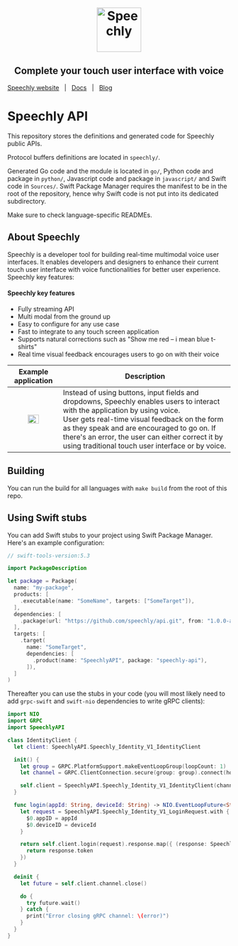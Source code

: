 <h1 align="center">
<a href="https://www.speechly.com/?utm_source=github&utm_medium=speechly-api&utm_campaign=header"><img src="https://www.speechly.com/images/logo.png" height="100" alt="Speechly"></a>
</h1>
<h2 align="center">
Complete your touch user interface with voice
</h2>

[Speechly website](https://www.speechly.com/?utm_source=github&utm_medium=speechly-api&utm_campaign=header)&nbsp;&nbsp;&nbsp;|&nbsp;&nbsp;&nbsp;[Docs](https://www.speechly.com/docs/?utm_source=github&utm_medium=speechly-api&utm_campaign=header)&nbsp;&nbsp;&nbsp;|&nbsp;&nbsp;&nbsp;[Blog](https://www.speechly.com/blog/?utm_source=github&utm_medium=speechly-api&utm_campaign=header)


# Speechly API

This repository stores the definitions and generated code for Speechly public APIs.

Protocol buffers definitions are located in `speechly/`.

Generated Go code and the module is located in `go/`, Python code and package in `python/`, Javascript code and package in `javascript/` and Swift code in `Sources/`. Swift Package Manager requires the manifest to be in the root of the repository, hence why Swift code is not put into its dedicated subdirectory.

Make sure to check language-specific READMEs.

## About Speechly

Speechly is a developer tool for building real-time multimodal voice user interfaces. It enables developers and designers to enhance their current touch user interface with voice functionalities for better user experience. Speechly key features:

#### Speechly key features

- Fully streaming API
- Multi modal from the ground up
- Easy to configure for any use case
- Fast to integrate to any touch screen application
- Supports natural corrections such as "Show me red – i mean blue t-shirts"
- Real time visual feedback encourages users to go on with their voice

| Example application | Description |
| :---: | --- |
| <img src="https://i.imgur.com/v9o1JHf.gif" width=50%> | Instead of using buttons, input fields and dropdowns, Speechly enables users to interact with the application by using voice. <br />User gets real-time visual feedback on the form as they speak and are encouraged to go on. If there's an error, the user can either correct it by using traditional touch user interface or by voice. |

## Building

You can run the build for all languages with `make build` from the root of this repo.

## Using Swift stubs

You can add Swift stubs to your project using Swift Package Manager. Here's an example configuration:

```swift
// swift-tools-version:5.3

import PackageDescription

let package = Package(
  name: "my-package",
  products: [
    .executable(name: "SomeName", targets: ["SomeTarget"]),
  ],
  dependencies: [
    .package(url: "https://github.com/speechly/api.git", from: "1.0.0-alpha.1"),
  ],
  targets: [
    .target(
      name: "SomeTarget",
      dependencies: [
        .product(name: "SpeechlyAPI", package: "speechly-api"),
      ]),
  ]
)
```

Thereafter you can use the stubs in your code (you will most likely need to add `grpc-swift` and `swift-nio` dependencies to write gRPC clients):

```swift
import NIO
import GRPC
import SpeechlyAPI

class IdentityClient {
  let client: SpeechlyAPI.Speechly_Identity_V1_IdentityClient

  init() {
    let group = GRPC.PlatformSupport.makeEventLoopGroup(loopCount: 1)
    let channel = GRPC.ClientConnection.secure(group: group).connect(host: "api.speechly.com", port: 443)

    self.client = SpeechlyAPI.Speechly_Identity_V1_IdentityClient(channel: channel)
  }

  func login(appId: String, deviceId: String) -> NIO.EventLoopFuture<String> {
    let request = SpeechlyAPI.Speechly_Identity_V1_LoginRequest.with {
      $0.appID = appId
      $0.deviceID = deviceId
    }

    return self.client.login(request).response.map({ (response: SpeechlyAPI.Speechly_Identity_V1_LoginResponse) -> String in
      return response.token
    })
  }

  deinit {
    let future = self.client.channel.close()

    do {
      try future.wait()
    } catch {
      print("Error closing gRPC channel: \(error)")
    }
  }
}
```
